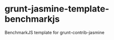 grunt-jasmine-template-benchmarkjs
==================================

BenchmarkJS template for grunt-contrib-jasmine
